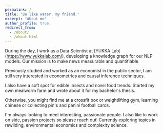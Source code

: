 ```yaml
---
permalink: /
title: "Be like water, my friend."
excerpt: "About me"
author_profile: true
redirect_from: 
  - /about/
  - /about.html
---
```


During the day, I work as a Data Scientist at [YUKKA Lab] (https://www.yukkalab.com/), developing a knowledge graph for our NLP models. Our mission is to make news measurable and quantifiable.

Previously studied and worked as an economist in the public sector, I am still very interested in econometrics and causal inference techniques.

I also have a soft spot for edible insects and novel food trends. Started my own mealworm farm and wrote about it for my bachelor's thesis.

Otherwise, you might find me at a crossfit box or weightlifting gym, learning chinese or collecting pin's and panini football cards.

I'm always looking to meet interesting, passionate people. I also like to work on side, passion projects so please reach out! Currently exploring topics in rewilding, environmental economics and complexity science.